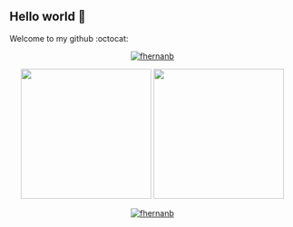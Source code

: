 ## Hello world 👋

Welcome to my github :octocat:

<p align="center"> <a href="https://github.com/ryo-ma/github-profile-trophy"><img src="https://github-profile-trophy.vercel.app/?username=fhernanb" alt="fhernanb" /></a> </p>

<p align="center">
<img src="https://github-readme-stats.vercel.app/api?username=fhernanb&show_icons=true&theme=tokyonight" height="230 em">
<img src="https://github-readme-stats.vercel.app/api/top-langs/?username=fhernanb&theme=tokyonight" height="230em">
</p>

<p align="center"> <a href=https://github-profile-trophy.vercel.app/?username=ryo-ma&theme=juicyfresh"><img src="https://github-profile-trophy.vercel.app/?username=fhernanb" alt="fhernanb" /></a> </p>
